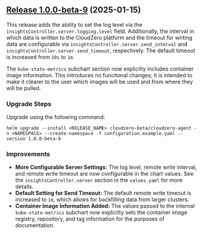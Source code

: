 ## [Release 1.0.0-beta-9](https://github.com/Cloudzero/cloudzero-agent/compare/v0.0.28...v1.0.0-beta-9) (2025-01-15)

This release adds the ability to set the log level via the `insightsController.server.logging.level` field. Additionally, the interval in which data is written to the CloudZero platform and the timeout for writing data are configurable via `insightsController.server.send_interval` and `insightsController.server.send_timeout`, respectively. The default timeout is increased from `10s` to `1m`.

The `kube-state-metrics` subchart section now explicilty includes container image information. This introduces no funcitonal changes; it is intended to make it clearer to the user which images will be used and from where they will be pulled.

### Upgrade Steps
Upgrade using the following command:
```console
helm upgrade --install <RELEASE_NAME> cloudzero-beta/cloudzero-agent -n <NAMESPACE> --create-namespace -f configuration.example.yaml --version 1.0.0-beta-9
```

### Improvements
* **More Configurable Server Settings:** The log level, remote write interval, and remote write timeout are now configurable in the chart values. See the `insightsController.server` section in the `values.yaml` for more details.
* **Default Setting for Send Timeout:** The default remote write timeout is increased to `1m`, which allows for backfilling data from larger clusters.
* **Container Image Information Added:** The values passed to the internal `kube-state-metrics` subchart now explicilty sets the container image registry, repository, and tag information for the purposes of documentation.